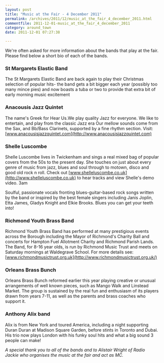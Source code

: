 ```yaml
---
layout: post
title: "Music at the Fair - 4 December 2011"
permalink: /archives/2011/12/music_at_the_fair_4_december_2011.html
commentfile: 2011-12-01-music_at_the_fair_4_december_2011
category: around_town
date: 2011-12-01 07:27:38

---
```


We're often asked for more information about the bands that play at the fair. Please find below a short bio of each of the bands.

### St Margarets Elastic Band

The St Margarets Elastic Band are back again to play their Christmas selection of popular hits- the band gets a bit bigger each year (possibly too many mince pies) and now boasts a tuba or two to provide that extra bit of early morning music excitement

### Anacousis Jazz Quintet

The name's Greek for Hear Us.We play quality Jazz for everyone. We like to entertain, and play from the classic Jazz era Our mellow sounds come from the Sax, and Bb/Bass Clarinets, supported by a fine rhythm section. Visit: [www.anacousisjazzquintet.com](http://www.anacousisjazzquintet.com)

### Shelle Luscombe

Shelle Luscombe lives in Twickenham and sings a real mixed bag of popular covers from the 50s to the present day. She touches on just about every genre of music from jazz, blues and soul through to motown, disco and good old rock n roll. Check out [www.shelleluscombe.co.uk](http://www.shelleluscombe.co.uk) to hear tracks and view Shelle's demo video.
3am

Soulful, passionate vocals fronting blues-guitar-based rock songs written by the band or inspired by the best female singers including Janis Joplin, Etta James, Gladys Knight and Elkie Brooks. Blues you can get your teeth into!

### Richmond Youth Brass Band

Richmond Youth Brass Band has performed at many prestigious events across the Borough including the Mayor of Richmond's Charity Ball and concerts for Hampton Fuel Allotment Charity and Richmond Parish Lands. The Band, for 8-16 year olds, is run by Richmond Music Trust and meets on Saturday mornings at Waldegrave School. For more details see: [www.richmondmusictrust.org.uk](http://www.richmondmusictrust.org.uk/)

### Orleans Brass Bunch

Orleans Brass Bunch reformed earlier this year playing creative or unusual arrangements of well known pieces, such as Mango Walk and Linstead Market. The group is sustained by the real fun and enthusiasm of its players drawn from years 7-11, as well as the parents and brass coaches who support it.

### Anthony Alix band

Alix is from New York and toured America, including a night supporting Duran Duran at Madison Square Garden, before stints in Toronto and Dubai. His trio now plays London with his funky soul hits and what a big sound 3 people can make!

*A special thank you to all of the bands and to Alistair Wright of Radio Jackie who organises the music at the fair and act as MC.*
